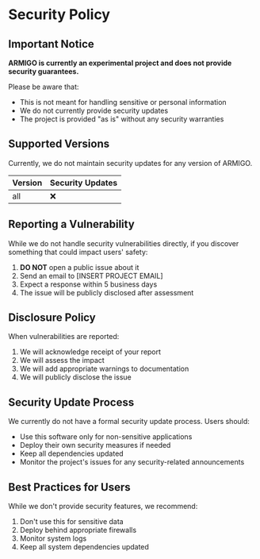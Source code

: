 # Security Policy

## Important Notice

**ARMIGO is currently an experimental project and does not provide security guarantees.** 

Please be aware that:
- This is not meant for handling sensitive or personal information
- We do not currently provide security updates
- The project is provided "as is" without any security warranties

## Supported Versions

Currently, we do not maintain security updates for any version of ARMIGO.

| Version | Security Updates |
| ------- | --------------- |
| all     | :x:             |

## Reporting a Vulnerability

While we do not handle security vulnerabilities directly, if you discover something that could impact users' safety:

1. **DO NOT** open a public issue about it
2. Send an email to [INSERT PROJECT EMAIL]
3. Expect a response within 5 business days
4. The issue will be publicly disclosed after assessment

## Disclosure Policy

When vulnerabilities are reported:
1. We will acknowledge receipt of your report
2. We will assess the impact
3. We will add appropriate warnings to documentation
4. We will publicly disclose the issue

## Security Update Process

We currently do not have a formal security update process. Users should:
- Use this software only for non-sensitive applications
- Deploy their own security measures if needed
- Keep all dependencies updated
- Monitor the project's issues for any security-related announcements

## Best Practices for Users

While we don't provide security features, we recommend:
1. Don't use this for sensitive data
2. Deploy behind appropriate firewalls
3. Monitor system logs
4. Keep all system dependencies updated 